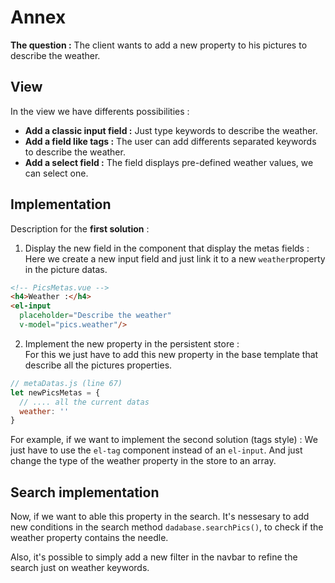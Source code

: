 # Annex

**The question :**
The client wants to add a new property to his pictures to describe the weather.

## View

In the view we have differents possibilities :

* **Add a classic input field :** Just type keywords to describe the weather.
* **Add a field like tags :** The user can add differents separated keywords to describe the weather.
* **Add a select field :** The field displays pre-defined weather values, we can select one.

## Implementation

Description for the **first solution** :

1.  Display the new field in the component that display the metas fields :  
Here we create a new input field and just link it to a new `weather`property in the picture datas.
```html
<!-- PicsMetas.vue -->
<h4>Weather :</h4>
<el-input
  placeholder="Describe the weather"
  v-model="pics.weather"/>
```

2. Implement the new property in the persistent store :  
For this we just have to add this new property in the base template that describe all the pictures properties.
```js
// metaDatas.js (line 67)
let newPicsMetas = {
  // .... all the current datas
  weather: ''
}
```

For example, if we want to implement the second solution (tags style) : We just have to use the `el-tag` component instead of an `el-input`. And just change the type of the weather property in the store to an array.

## Search implementation
Now, if we want to able this property in the search. It's nessesary to add new conditions in the search method `dadabase.searchPics()`, to check if the weather property contains the needle.

Also, it's possible to simply add a new filter in the navbar to refine the search just on weather keywords.